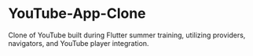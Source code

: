 # YouTube-App-Clone
Clone of YouTube built during Flutter summer training, utilizing providers, navigators, and YouTube player integration.
